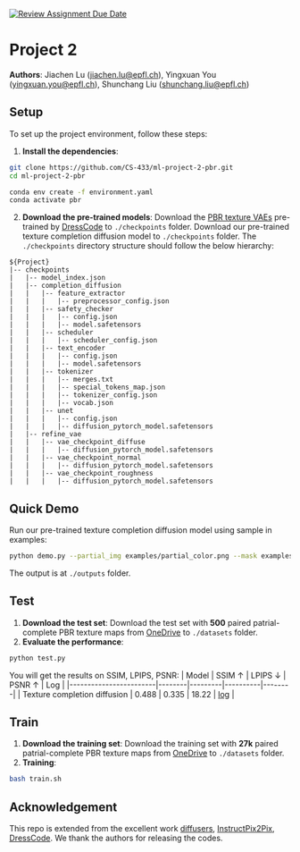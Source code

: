 [![Review Assignment Due Date](https://classroom.github.com/assets/deadline-readme-button-22041afd0340ce965d47ae6ef1cefeee28c7c493a6346c4f15d667ab976d596c.svg)](https://classroom.github.com/a/UDdkOEMs)

# Project 2

**Authors**: Jiachen Lu (jiachen.lu@epfl.ch), Yingxuan You (yingxuan.you@epfl.ch), Shunchang Liu (shunchang.liu@epfl.ch)

## Setup

To set up the project environment, follow these steps:

1. **Install the dependencies**:
```bash
git clone https://github.com/CS-433/ml-project-2-pbr.git
cd ml-project-2-pbr

conda env create -f environment.yaml
conda activate pbr
```
2. **Download the pre-trained models**:
Download the [PBR texture VAEs](https://huggingface.co/IHe-KaiI/DressCode/tree/main/material_gen) pre-trained by [DressCode](https://github.com/IHe-KaiI/DressCode) to ```./checkpoints``` folder.
Download our pre-trained texture completion diffusion model to ```./checkpoints``` folder.
The ```./checkpoints``` directory structure should follow the below hierarchy:
```
${Project}  
|-- checkpoints  
|   |-- model_index.json
|   |-- completion_diffusion
|   |   |-- feature_extractor
|   |   |   |-- preprocessor_config.json
|   |   |-- safety_checker
|   |   |   |-- config.json
|   |   |   |-- model.safetensors
|   |   |-- scheduler
|   |   |   |-- scheduler_config.json
|   |   |-- text_encoder
|   |   |   |-- config.json
|   |   |   |-- model.safetensors
|   |   |-- tokenizer
|   |   |   |-- merges.txt
|   |   |   |-- special_tokens_map.json
|   |   |   |-- tokenizer_config.json
|   |   |   |-- vocab.json
|   |   |-- unet
|   |   |   |-- config.json
|   |   |   |-- diffusion_pytorch_model.safetensors
|   |-- refine_vae
|   |   |-- vae_checkpoint_diffuse
|   |   |   |-- diffusion_pytorch_model.safetensors
|   |   |-- vae_checkpoint_normal
|   |   |   |-- diffusion_pytorch_model.safetensors
|   |   |-- vae_checkpoint_roughness
|   |   |   |-- diffusion_pytorch_model.safetensors
```

## Quick Demo
Run our pre-trained texture completion diffusion model using sample in examples:
```bash
python demo.py --partial_img examples/partial_color.png --mask examples/mask.png
```
The output is at `./outputs` folder.

## Test
1. **Download the test set**:
Download the test set with **500** paired patrial-complete PBR texture maps from [OneDrive](https://1drv.ms/f/s!Alg46BPWJg_XgVf-q5qKdkalhgOj?e=LmGZ8n) to ```./datasets``` folder.
2. **Evaluate the performance**:
```bash
python test.py
```
You will get the results on SSIM, LPIPS, PSNR:
| Model                  | SSIM ↑ |  LPIPS ↓ |  PSNR ↑ | Log | 
|------------------------|--------|---------|----------|--------|
| Texture completion diffusion      | 0.488   | 0.335 | 18.22 | [log](logs/metrics.json) |

## Train
1. **Download the training set**:
Download the training set with **27k** paired patrial-complete PBR texture maps from [OneDrive](https://1drv.ms/f/s!Alg46BPWJg_XgVf-q5qKdkalhgOj?e=LmGZ8n) to ```./datasets``` folder.
2. **Training**:
```bash
bash train.sh
```

## Acknowledgement
This repo is extended from the excellent work [diffusers](https://github.com/huggingface/diffusers), [InstructPix2Pix](https://huggingface.co/docs/diffusers/main/en/api/pipelines/pix2pix), [DressCode](https://github.com/IHe-KaiI/DressCode/tree/main). We thank the authors for releasing the codes.